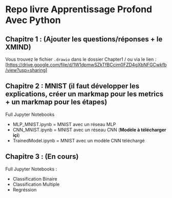# Repo livre Apprentissage Profond Avec Python



## Chapitre 1 : (Ajouter les questions/réponses + le XMIND)
Vous trouvez le fichier `.drawio` dans le dossier Chapter1 / ou via le lien : [https://drive.google.com/file/d/1W1dpmwSZkTfBCcim0FZD4gXbNFGCwkfb/view?usp=sharing]

## Chapitre 2 : MNIST (il faut développer les explications, créer un markmap pour les metrics + un markmap pour les étapes)

Full Jupyter Notebooks
- MLP_MNIST.ipynb = MNIST avec un réseau MLP
- CNN_MNIST.ipynb = MNIST avec un réseau CNN (**Modèle à télécharger içi**)
- TrainedModel.ipynb = MNIST avec un modèle CNN téléchargé 


## Chapitre 3 : (En cours)

Full Jupyter Notebooks : 
- Classification Binaire
- Classification Multiple
- Regréssion 